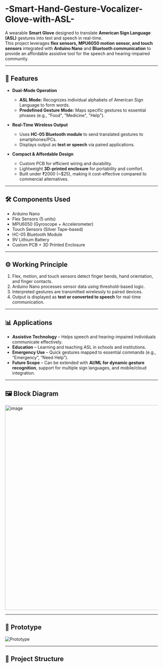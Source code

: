 # -Smart-Hand-Gesture-Vocalizer-Glove-with-ASL-

A wearable **Smart Glove** designed to translate **American Sign Language (ASL)** gestures into text and speech in real-time.  
This project leverages **flex sensors, MPU6050 motion sensor, and touch sensors** integrated with **Arduino Nano** and **Bluetooth communication** to provide an affordable assistive tool for the speech and hearing-impaired community.  

---

## 🚀 Features
- **Dual-Mode Operation**  
  - **ASL Mode:** Recognizes individual alphabets of American Sign Language to form words.  
  - **Predefined Gesture Mode:** Maps specific gestures to essential phrases (e.g., "Food", "Medicine", "Help").  

- **Real-Time Wireless Output**  
  - Uses **HC-05 Bluetooth module** to send translated gestures to smartphones/PCs.  
  - Displays output as **text or speech** via paired applications.  

- **Compact & Affordable Design**  
  - Custom PCB for efficient wiring and durability.  
  - Lightweight **3D-printed enclosure** for portability and comfort.  
  - Built under ₹2000 (~$25), making it cost-effective compared to commercial alternatives.  

---

## 🛠️ Components Used
- Arduino Nano  
- Flex Sensors (5 units)  
- MPU6050 (Gyroscope + Accelerometer)  
- Touch Sensors (Silver Tape-based)  
- HC-05 Bluetooth Module  
- 9V Lithium Battery  
- Custom PCB + 3D Printed Enclosure  

---

## ⚙️ Working Principle
1. Flex, motion, and touch sensors detect finger bends, hand orientation, and finger contacts.  
2. Arduino Nano processes sensor data using threshold-based logic.  
3. Interpreted gestures are transmitted wirelessly to paired devices.  
4. Output is displayed as **text or converted to speech** for real-time communication.  

---

## 📊 Applications
- **Assistive Technology** – Helps speech and hearing-impaired individuals communicate effectively.  
- **Education** – Learning and teaching ASL in schools and institutions.  
- **Emergency Use** – Quick gestures mapped to essential commands (e.g., “Emergency”, “Need Help”).  
- **Future Scope** – Can be extended with **AI/ML for dynamic gesture recognition**, support for multiple sign languages, and mobile/cloud integration.  

---

## 🖼️ Block Diagram
<img width="1282" height="673" alt="image" src="https://github.com/user-attachments/assets/05247b87-ae8b-43aa-8959-17e87e1c521e" />
 

---

## 📸 Prototype
![Prototype](https://github.com/user-attachments/assets/a73dfeda-7144-4c43-9274-aaad78845c21)
 

---

## 📂 Project Structure
